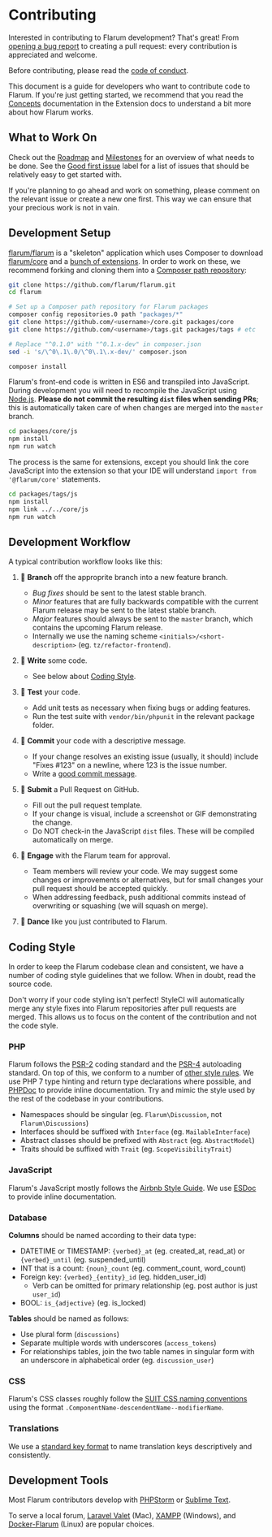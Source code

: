 # Contributing

Interested in contributing to Flarum development? That's great! From [opening a bug report](bugs.md) to creating a pull request: every contribution is appreciated and welcome.

Before contributing, please read the [code of conduct](code-of-conduct.md).

This document is a guide for developers who want to contribute code to Flarum. If you're just getting started, we recommend that you read the [Concepts](/extend/concepts.md) documentation in the Extension docs to understand a bit more about how Flarum works.

## What to Work On

Check out the [Roadmap](https://flarum.org/roadmap/) and [Milestones](https://github.com/flarum/core/milestones) for an overview of what needs to be done. See the [Good first issue](https://github.com/flarum/core/labels/Good%20first%20issue) label for a list of issues that should be relatively easy to get started with.

If you're planning to go ahead and work on something, please comment on the relevant issue or create a new one first. This way we can ensure that your precious work is not in vain.

## Development Setup

[flarum/flarum](https://github.com/flarum/flarum) is a "skeleton" application which uses Composer to download [flarum/core](https://github.com/flarum/core) and a [bunch of extensions](https://github.com/flarum). In order to work on these, we recommend forking and cloning them into a [Composer path repository](https://getcomposer.org/doc/05-repositories.md#path):

```bash
git clone https://github.com/flarum/flarum.git
cd flarum

# Set up a Composer path repository for Flarum packages
composer config repositories.0 path "packages/*"
git clone https://github.com/<username>/core.git packages/core
git clone https://github.com/<username>/tags.git packages/tags # etc

# Replace "^0.1.0" with "^0.1.x-dev" in composer.json
sed -i 's/\^0\.1\.0/\^0\.1\.x-dev/' composer.json

composer install
```

Flarum's front-end code is written in ES6 and transpiled into JavaScript. During development you will need to recompile the JavaScript using [Node.js](http://nodejs.org). **Please do not commit the resulting `dist` files when sending PRs**; this is automatically taken care of when changes are merged into the `master` branch.

```bash
cd packages/core/js
npm install
npm run watch
```

The process is the same for extensions, except you should link the core JavaScript into the extension so that your IDE will understand `import from '@flarum/core'` statements.

```bash
cd packages/tags/js
npm install
npm link ../../core/js
npm run watch
```

## Development Workflow

A typical contribution workflow looks like this:

1. 🌳 **Branch** off the approprite branch into a new feature branch.
    * *Bug fixes* should be sent to the latest stable branch.
    * *Minor* features that are fully backwards compatible with the current Flarum release may be sent to the latest stable branch.
    * *Major* features should always be sent to the `master` branch, which contains the upcoming Flarum release.
    * Internally we use the naming scheme `<initials>/<short-description>` (eg. `tz/refactor-frontend`).

2. 🔨 **Write** some code.
    * See below about [Coding Style](#coding-style).

1. 🚦 **Test** your code.
    * Add unit tests as necessary when fixing bugs or adding features.
    * Run the test suite with `vendor/bin/phpunit` in the relevant package folder.
<!--
    * See [here](link-to-core/tests/README.md) for more information about testing in Flarum.
-->

4. 💾 **Commit** your code with a descriptive message.
    * If your change resolves an existing issue (usually, it should) include "Fixes #123" on a newline, where 123 is the issue number.
    * Write a [good commit message](http://tbaggery.com/2008/04/19/a-note-about-git-commit-messages.html).

5. 🎁 **Submit** a Pull Request on GitHub.
    * Fill out the pull request template.
    * If your change is visual, include a screenshot or GIF demonstrating the change.
    * Do NOT check-in the JavaScript `dist` files. These will be compiled automatically on merge.

6. 🤝 **Engage** with the Flarum team for approval.
    * Team members will review your code. We may suggest some changes or improvements or alternatives, but for small changes your pull request should be accepted quickly.
    * When addressing feedback, push additional commits instead of overwriting or squashing (we will squash on merge).

7. 🕺 **Dance** like you just contributed to Flarum.

## Coding Style

In order to keep the Flarum codebase clean and consistent, we have a number of coding style guidelines that we follow. When in doubt, read the source code.

Don't worry if your code styling isn't perfect! StyleCI will automatically merge any style fixes into Flarum repositories after pull requests are merged. This allows us to focus on the content of the contribution and not the code style.

### PHP

Flarum follows the [PSR-2](https://github.com/php-fig/fig-standards/blob/master/accepted/PSR-2-coding-style-guide.md) coding standard and the [PSR-4](https://github.com/php-fig/fig-standards/blob/master/accepted/PSR-4-autoloader.md) autoloading standard. On top of this, we conform to a number of [other style rules](https://github.com/flarum/core/blob/master/.styleci.yml). We use PHP 7 type hinting and return type declarations where possible, and [PHPDoc](http://www.phpdoc.org/docs/latest/index.html) to provide inline documentation. Try and mimic the style used by the rest of the codebase in your contributions.

* Namespaces should be singular (eg. `Flarum\Discussion`, not `Flarum\Discussions`)
* Interfaces should be suffixed with `Interface` (eg. `MailableInterface`)
* Abstract classes should be prefixed with `Abstract` (eg. `AbstractModel`)
* Traits should be suffixed with `Trait` (eg. `ScopeVisibilityTrait`)

### JavaScript

Flarum's JavaScript mostly follows the [Airbnb Style Guide](https://github.com/airbnb/javascript). We use [ESDoc](https://esdoc.org/manual/tags.html) to provide inline documentation.

### Database

**Columns** should be named according to their data type:
* DATETIME or TIMESTAMP: `{verbed}_at` (eg. created_at, read_at) or `{verbed}_until` (eg. suspended_until)
* INT that is a count: `{noun}_count` (eg. comment_count, word_count)
* Foreign key: `{verbed}_{entity}_id` (eg. hidden_user_id)
    * Verb can be omitted for primary relationship (eg. post author is just `user_id`)
* BOOL: `is_{adjective}` (eg. is_locked)

**Tables** should be named as follows:
* Use plural form (`discussions`)
* Separate multiple words with underscores (`access_tokens`)
* For relationships tables, join the two table names in singular form with an underscore in alphabetical order (eg. `discussion_user`)

### CSS

Flarum's CSS classes roughly follow the [SUIT CSS naming conventions](https://github.com/suitcss/suit/blob/master/doc/naming-conventions.md) using the format `.ComponentName-descendentName--modifierName`.

### Translations

We use a [standard key format](/extend/i18n.md#appendix-a-standard-key-format) to name translation keys descriptively and consistently.

## Development Tools

Most Flarum contributors develop with [PHPStorm](https://www.jetbrains.com/phpstorm/download/) or [Sublime Text](https://www.sublimetext.com).

To serve a local forum, [Laravel Valet](https://laravel.com/docs/master/valet) (Mac), [XAMPP](https://www.apachefriends.org/index.html) (Windows), and [Docker-Flarum](https://github.com/mondediefr/docker-flarum) (Linux) are popular choices.
